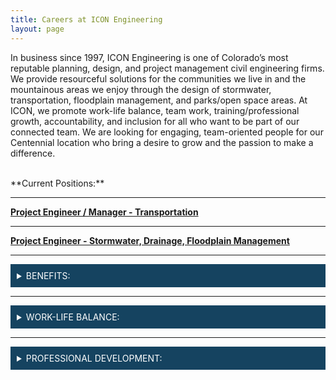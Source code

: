 ```yaml
---
title: Careers at ICON Engineering
layout: page
---
```


In business since 1997, ICON Engineering is one of Colorado’s most reputable planning, design, and project management civil engineering firms. We provide resourceful solutions for the communities we live in and the mountainous areas we enjoy through the design of stormwater, transportation, floodplain management, and parks/open space areas. At ICON, we promote work-life balance, team work, training/professional growth, accountability, and inclusion for all who want to be part of our connected team. We are looking for engaging, team-oriented people for our Centennial location who bring a desire to grow and the passion to make a difference.

<br>  
**Current Positions:**

<hr>


<a href="/careers/PE_PM_Transportation" target="_blank"> <b>Project Engineer / Manager - Transportation</b></a>


<hr>

<a href="/careers/PE_Storm" target="_blank"> <b>Project Engineer - Stormwater, Drainage, Floodplain Management</b></a>


<hr>


<div style="background-color:#154360;color:#FDFEFE;padding:10px;">
  <details>
  <summary style="color:#FDFEFE; font-style:bold;">BENEFITS:</summary>

  The benefit of working for a growing firm with 30+ employees is the opportunity to make a difference, work on a variety of projects, affect company culture, and implement positive change. Our rewards package includes a competitive salary with professional/career growth opportunities, medical/dental/vision/life/disability insurance, 8 paid holidays, accruing PTO, 401(k), performance-based bonuses, and fees paid for professional society participation.

  </details>
</div>

<hr>


<div style="background-color:#154360;color:#FDFEFE;padding:10px;">
  <details>
  <summary style="color:#FDFEFE; font-style:bold;">WORK-LIFE BALANCE:</summary>

  With ICON’s flex-time work environment, we work 4.5 days a week (four 9-hour days and a half day on Friday). You also have the option to work two of those days from a home office. At ICON, you will enjoy interacting with good people, collaborate in engaging design conversations, socialize at various company sponsored and social events (including happy hours, bowling, chili cook-off, super bowl squares, holiday parties, and season tickets to Rockies games), become involved with internal committees, and it’s important to us that you work toward achieving your personal and career goals.

  </details>
</div>

<hr>


 <div style="background-color:#154360;color:#FDFEFE;padding:10px;">
   <details>
   <summary style="color:#FDFEFE; font-style:bold;">PROFESSIONAL DEVELOPMENT:</summary>

   To help our staff stay current in our industry, we provide monthly “lunch and learn” sessions in the office to provide staff the opportunity to do exactly that: have lunch together and learn something new! We also pay for membership dues to professional organizations and attendance at professional conferences/seminars.

   </details>
 </div>
